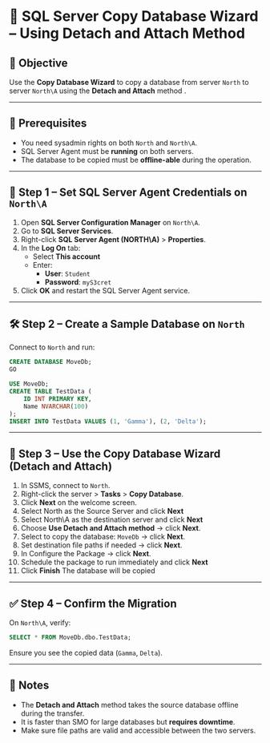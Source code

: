 
# 🧪 SQL Server Copy Database Wizard – Using Detach and Attach Method

## 🎯 Objective

Use the **Copy Database Wizard** to copy a database from server `North` to server `North\A` using the **Detach and Attach** method .

---

## 🧩 Prerequisites

- You need sysadmin rights on both `North` and `North\A`.
- SQL Server Agent must be **running** on both servers.
- The database to be copied must be **offline-able** during the operation.

---

## 🔐 Step 1 – Set SQL Server Agent Credentials on `North\A`

1. Open **SQL Server Configuration Manager** on `North\A`.
2. Go to **SQL Server Services**.
3. Right-click **SQL Server Agent (NORTH\A)** > **Properties**.
4. In the **Log On** tab:
   - Select **This account**
   - Enter:
     - **User**: `Student`
     - **Password**: `myS3cret`
5. Click **OK** and restart the SQL Server Agent service.

---

## 🛠️ Step 2 – Create a Sample Database on `North`

Connect to `North` and run:

```sql
CREATE DATABASE MoveDb;
GO

USE MoveDb;
CREATE TABLE TestData (
    ID INT PRIMARY KEY,
    Name NVARCHAR(100)
);
INSERT INTO TestData VALUES (1, 'Gamma'), (2, 'Delta');
```

---

## 🧙 Step 3 – Use the Copy Database Wizard (Detach and Attach)

1. In SSMS, connect to `North`.
2. Right-click the server > **Tasks** > **Copy Database**.
3. Click **Next** on the welcome screen.
4. Select North as the Source Server and click **Next**
5. Select North\A as the destination server and click **Next**
6. Choose **Use Detach and Attach method** → click **Next**.
7. Select to copy the database: `MoveDb` → click **Next**.
8. Set destination file paths if needed → click **Next**.
9. In Configure the Package → click **Next**.
10. Schedule the package to run immediately and click **Next**
11. Click **Finish** The database will be copied

---

## ✅ Step 4 – Confirm the Migration

On `North\A`, verify:

```sql
SELECT * FROM MoveDb.dbo.TestData;
```

Ensure you see the copied data (`Gamma`, `Delta`).

---

## 📝 Notes

- The **Detach and Attach** method takes the source database offline during the transfer.
- It is faster than SMO for large databases but **requires downtime**.
- Make sure file paths are valid and accessible between the two servers.

